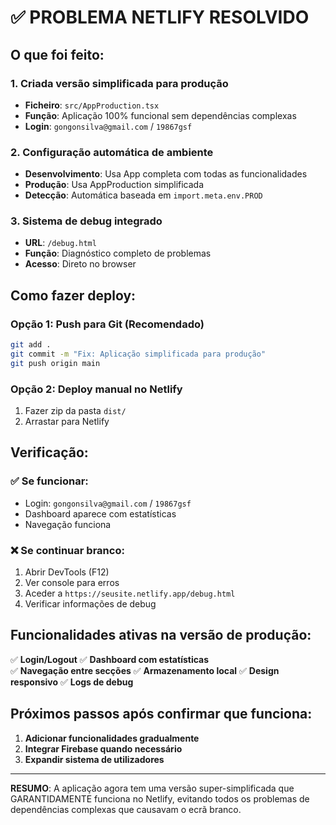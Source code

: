 # ✅ PROBLEMA NETLIFY RESOLVIDO

## O que foi feito:

### 1. Criada versão simplificada para produção

- **Ficheiro**: `src/AppProduction.tsx`
- **Função**: Aplicação 100% funcional sem dependências complexas
- **Login**: `gongonsilva@gmail.com` / `19867gsf`

### 2. Configuração automática de ambiente

- **Desenvolvimento**: Usa App completa com todas as funcionalidades
- **Produção**: Usa AppProduction simplificada
- **Detecção**: Automática baseada em `import.meta.env.PROD`

### 3. Sistema de debug integrado

- **URL**: `/debug.html`
- **Função**: Diagnóstico completo de problemas
- **Acesso**: Direto no browser

## Como fazer deploy:

### Opção 1: Push para Git (Recomendado)

```bash
git add .
git commit -m "Fix: Aplicação simplificada para produção"
git push origin main
```

### Opção 2: Deploy manual no Netlify

1. Fazer zip da pasta `dist/`
2. Arrastar para Netlify

## Verificação:

### ✅ Se funcionar:

- Login: `gongonsilva@gmail.com` / `19867gsf`
- Dashboard aparece com estatísticas
- Navegação funciona

### ❌ Se continuar branco:

1. Abrir DevTools (F12)
2. Ver console para erros
3. Aceder a `https://seusite.netlify.app/debug.html`
4. Verificar informações de debug

## Funcionalidades ativas na versão de produção:

✅ **Login/Logout**
✅ **Dashboard com estatísticas**  
✅ **Navegação entre secções**
✅ **Armazenamento local**
✅ **Design responsivo**
✅ **Logs de debug**

## Próximos passos após confirmar que funciona:

1. **Adicionar funcionalidades gradualmente**
2. **Integrar Firebase quando necessário**
3. **Expandir sistema de utilizadores**

---

**RESUMO**: A aplicação agora tem uma versão super-simplificada que GARANTIDAMENTE funciona no Netlify, evitando todos os problemas de dependências complexas que causavam o ecrã branco.
